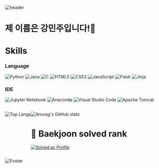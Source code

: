 ![header](https://capsule-render.vercel.app/api?type=slice&color=auto&height=300&section=header&text=포기를%20모르는%20백엔드%20개발자&fontSize=60)


# 제 이름은 강민주입니다!👋





<h1>Skills</h1>
<h3>Language</h3>
<div sytle="display:inline;">
<img alt="Python" src="https://img.shields.io/badge/Python-3776AB?style=flat-square&logo=Python&logoColor=white"/>
<img alt="Java" src="https://img.shields.io/badge/JAVA-007396?style=flat-square&logo=Java&logoColor=white"/>
<img alt="C" src="https://img.shields.io/badge/C-A8B9CC?style=flat-square&logo=C&logoColor=white"/>
<img alt="HTML5" src="https://img.shields.io/badge/HTML5-E34F26?style=flat-square&logo=HTML5&logoColor=white"/>
<img alt="CSS3" src="https://img.shields.io/badge/CSS3-1572B6?style=flat-square&logo=CSS3&logoColor=white"/>
<img alt="JavaScript" src="https://img.shields.io/badge/JavaScript-F7DF1E?style=flat-square&logo=JavaScript&logoColor=black"/>
<img alt="Flask" src="https://img.shields.io/badge/Flask-000000?style=flat-square&logo=Flask&logoColor=white"/>
<img alt="Jinja" src="https://img.shields.io/badge/Jinja-B41717?style=flat-square&logo=Jinja&logoColor=white"/>
</div>
<h3>IDE</h3>
<div sytle="display:inline;">
<img alt="Jupyter Notebook" src="https://img.shields.io/badge/Jupyter-F37626?style=flat-square&logo=Jupyter&logoColor=white"/>
<img alt="Anaconda" src="https://img.shields.io/badge/Anaconda-44A833?style=flat-square&logo=Anaconda&logoColor=white"/>
<img alt="Visual Studio Code" src="https://img.shields.io/badge/Visual Studio Code-007ACC?style=flat-square&logo=Visual Studio Code&logoColor=white"/>
<img alt="Apache Tomcat" src="https://img.shields.io/badge/Apache Tomcat-F8DC75?style=flat-square&logo=Apache Tomcat&logoColor=black"/>
</div>
<br>

<div style="display:inline-flex; flex-flow:row wrap;">
<div style='flex:auto;'>
  
![Top Langs](https://github-readme-stats.vercel.app/api/top-langs/?username=minjukang727)
  
</div>

<div style='flex:auto;'>
  
  ![Anurag's GitHub stats](https://github-readme-stats.vercel.app/api?username=MinjuKang727&show_icons=true&theme=radical)
  # 🏅 Baekjoon solved rank
  
  [![Solved.ac Profile](http://mazassumnida.wtf/api/generate_badge?boj=minjukang727)](https://solved.ac/minjukang727)  
</div>
</div>


![Footer](https://capsule-render.vercel.app/api?type=waving&color=auto&height=200&section=footer)
